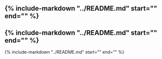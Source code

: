 {% 
    include-markdown "../README.md"
    start="<!--header-start-->"
    end="<!--header-end-->"
%}
---
{% 
    include-markdown "../README.md"
    start="<!--intro-start-->"
    end="<!--intro-end-->"
%}
---
{% 
    include-markdown "../README.md"
    start="<!--footer-start-->"
    end="<!--footer-end-->"
%}
